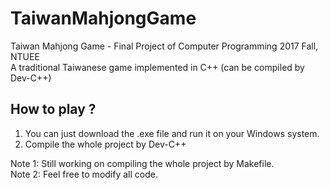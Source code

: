 # TaiwanMahjongGame
Taiwan Mahjong Game - Final Project of Computer Programming 2017 Fall, NTUEE  
A traditional Taiwanese game implemented in C++ (can be compiled by Dev-C++)

## How to play ?
1. You can just download the .exe file and run it on your Windows system.
2. Compile the whole project by Dev-C++  

Note 1: Still working on compiling the whole project by Makefile.  
Note 2: Feel free to modify all code.

